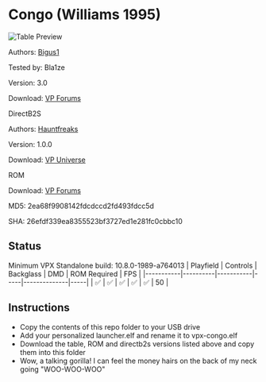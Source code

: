 # Congo (Williams 1995)

![Table Preview](https://github.com/Bla1ze/vpx-images/blob/main/vpx-congo.jpg)

Authors: [Bigus1](https://www.vpforums.org/index.php?showuser=107629/)

Tested by: Bla1ze

Version: 3.0

Download: [VP Forums](https://www.vpforums.org/index.php?app=downloads&showfile=14799)

DirectB2S

Authors: [Hauntfreaks](https://vpuniverse.com/profile/5216-hauntfreaks/)

Version: 1.0.0

Download: [VP Universe](https://vpuniverse.com/files/file/13271-congo-williams-1995-alt-b2s-with-full-dmd/)

ROM

Download: [VP Forums](https://www.vpforums.org/index.php?app=downloads&showfile=94)

MD5: 2ea68f9908142fdcdccd2fd493fdcc5d

SHA: 26efdf339ea8355523bf3727ed1e281fc0cbbc10

## Status 

Minimum VPX Standalone build: 10.8.0-1989-a764013
| Playfield | Controls | Backglass | DMD | ROM Required | FPS | 
|-----------|----------|-----------|-----|--------------|-----|
| :white_check_mark: | :white_check_mark: | :white_check_mark: | :white_check_mark: | :white_check_mark: | 50 |

## Instructions

- Copy the contents of this repo folder to your USB drive
- Add your personalized launcher.elf and rename it to vpx-congo.elf
- Download the table, ROM and directb2s versions listed above and copy them into this folder
- Wow, a talking gorilla! I can feel the money hairs on the back of my neck going "WOO-WOO-WOO"